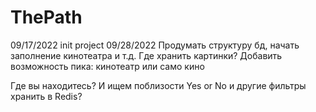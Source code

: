 # ThePath
09/17/2022 init project
09/28/2022 Продумать структуру бд, начать заполнение кинотеатра и т.д.
Где хранить картинки?
Добавить возможность пика: кинотеатр или само кино

Где вы находитесь? И ищем поблизости
Yes or No и другие фильтры хранить в Redis?